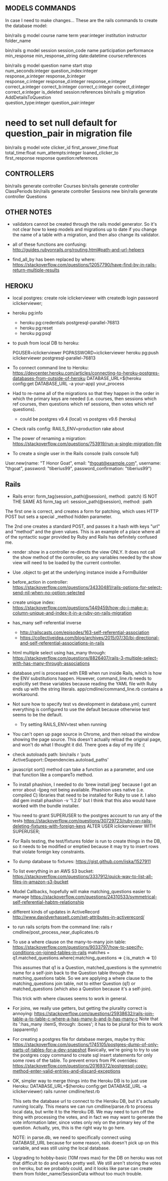 MODELS COMMANDS
---
In case I need to make changes... These are the rails commands to create the database model:

bin/rails g model course name term year:integer institution instructor folder_name

bin/rails g model session session_code name participation performance\
  min_response min_response_string date:datetime course:references

bin/rails g model question name start stop\
  num_seconds:integer question_index:integer\
  response_a:integer response_b:integer\
  response_c:integer response_d:integer response_e:integer\
  correct_a:integer correct_b:integer correct_c:integer correct_d:integer\
  correct_e:integer is_deleted session:references
bin/rails g migration AddDetailsToQuestion\
  question_type:integer question_pair:integer
  # need to set null default for question_pair in migration file

bin/rails g model vote clicker_id first_answer_time:float\
  total_time:float num_attempts:integer loaned_clicker_to\
  first_response response question:references

CONTROLLERS
---
bin/rails generate controller Courses
bin/rails generate controller ClassPeriods
bin/rails generate controller Sessions new
bin/rails generate controller Questions

OTHER NOTES
---
* validators cannot be created through the rails model generator. So it's
  not clear how to keep models and migrations up to date if you change the name
  of a table with a migration, and then also change its validator.

* all of these functions are confusing:
    http://guides.rubyonrails.org/routing.html#path-and-url-helpers

* find_all_by has been replaced by where:
    https://stackoverflow.com/questions/12057790/have-find-by-in-rails-return-multiple-results

HEROKU
---
* local postgres:
  create role iclickerviewer with createdb login password iclickerviewer;

* heroku pg:info
  * heroku pg:credentials postgresql-parallel-76813
  * heroku pg:reset
  * heroku pg:psql
* to push from local DB to heroku:

  PGUSER=iclickerviewer PGPASSWORD=iclickerviewer heroku pg:push iclickerviewer postgresql-parallel-76813

* To connect command line to Heroku:
  https://devcenter.heroku.com/articles/connecting-to-heroku-postgres-databases-from-outside-of-heroku
  DATABASE_URL=$(heroku config:get DATABASE_URL -a your-app) your_process

* Had to re-name all of the migrations so that they happen in the order in which
  the primary keys are needed (i.e. courses, then sessions which ref courses,
  then questions which ref sessions, then votes which ref questions).
  * could be postgres v9.4 (local) vs postgres v9.6 (heroku)

* Check rails config:
  RAILS_ENV=production rake about

* The power of renaming a migration:
  https://stackoverflow.com/questions/753919/run-a-single-migration-file

* To create a single user in the Rails console (rails console full)

User.new(name: "T Honor Goat", email: "thgoat@example.com", username: "thgoat", password: "tiberius99", password_confirmation: "tiberius99")

Rails
--
* Rails error:
form_tag(session_path(@session), method: :patch)
  IS NOT THE SAME AS
form_tag url: session_path(@session), method: :path

The first one is correct, and creates a form for patching, which uses HTTP POST but sets a special \_method hidden parameter.

The 2nd one creates a standard POST, and passes it a hash with keys "url" and "method" and the given values. This is an example of a place where all of the syntactic sugar provided by Ruby and Rails has definitely confused me.

* render :show in a controller re-directs the view ONLY. It does not call the
  show method of the controller, so any variables needed by the show view will need
  to be loaded by the current controller.

* Use .object to get at the underlying instance inside a FormBuilder

* before_action in controller:
  https://stackoverflow.com/questions/34330481/rails-options-for-select-send-nil-when-no-option-selected

* create unique index:
  https://stackoverflow.com/questions/1449459/how-do-i-make-a-column-unique-and-index-it-in-a-ruby-on-rails-migration

* has_many self-referential inverse
  * http://railscasts.com/episodes/163-self-referential-association
  * https://collectiveidea.com/blog/archives/2015/07/30/bi-directional-and-self-referential-associations-in-rails

* html multiple select using has_many through:
  https://stackoverflow.com/questions/8826407/rails-3-multiple-select-with-has-many-through-associations

* database.yml is processed with ERB when run inside Rails, which is how the
  ENV substitutions happen. However, command_line.rb needs to explicitly set
  these variables because reading the YAML file with Ruby ends up with the string
  literals. app/cmdline/command_line.rb contains a workaround.

* Not sure how to specify test vs development in database.yml; current everything
  is configured to use the default because otherwise test seems to be the default.
  * Try setting RAILS_ENV=test when running

* You can't open up page source in Chrome, and then reload the window showing the
  page source. This doesn't actually reload the original page, and won't do what
  I thought it did. There goes a day of my life :(

* check autoloads path:
  bin/rails r 'puts ActiveSupport::Dependencies.autoload_paths'

* javascript sort() method can take a function as a parameter, and use that function
  like a compareTo method.

* To install phashion, I needed to do 'brew install jpeg' because I got an error
  about -ljpeg not being available. Phashion uses native (i.e. compiled C) libraries
  that need to be installed for Ruby to use it. I also did
  gem install phashion -v '1.2.0'
  but I think that this also would have worked with the bundle installer.

* You need to grant SUPERUSER to the postgres account to run any of the tests
  https://stackoverflow.com/questions/30729723/ruby-on-rails-deleting-fixtures-with-foreign-keys
  ALTER USER iclickerviewer WITH SUPERUSER;

* For Rails testing, the test/fixtures folder is run to create things in the DB, so it
  needs to be modified or emptied because it may try to insert rows that violate
  foreign key constraints.

* To dump database to fixtures:
  https://gist.github.com/iiska/1527911

* To list everything in an AWS S3 bucket:
  https://stackoverflow.com/questions/3337912/quick-way-to-list-all-files-in-amazon-s3-bucket

* Model Callbacks, hopefully will make matching_questions easier to manage
  https://stackoverflow.com/questions/24310533/symmetrical-self-referential-habtm-relationship

* different kinds of updates in ActiveRecord
  http://www.davidverhasselt.com/set-attributes-in-activerecord/

* to run rails scripts from the command line:
  rails r cmdline/post_process_near_duplicates.rb

* To use a where clause on the many-to-many join table:
https://stackoverflow.com/questions/9033797/how-to-specify-conditions-on-joined-tables-in-rails
  matches = q1.matched_questions.where(:matching_questions => {:is_match => 1})

  This assumes that q1 is a Question, matched_questions is the symmetric name for
  a self-join back to the Question table through the matching_questions table. So
  we are applying a where clause to the matching_questions join table, not to either
  Question (q1) or matched_questions (which also a Question because it's a self-join).

  This trick with where clauses seems to work in general.

* For joins, we really use getters, but getting the plurality correct is annoying:
  https://stackoverflow.com/questions/25938632/rails-join-table-a-to-table-c-where-a-has-many-b-and-b-has-many-c
  Note that its ':has_many :itemS, through: :boxes'; it has to be plural for this to work (apparently)

* For creating a postgres file for database merges, maybe try this:
  https://stackoverflow.com/questions/1745105/postgres-dump-of-only-parts-of-tables-for-a-dev-snapshot
  Basically, we're going to try to use the postgres copy command to create sql insert statements for only some rows of the table. To prevent errors from PK overrides:
  https://stackoverflow.com/questions/20169372/postgresql-copy-method-enter-valid-entries-and-discard-exceptions

* OK, simpler way to merge things into the Heroku DB is to just use Heroku:
  DATABASE_URL=$(heroku config:get DATABASE_URL -a iclickerviewer) rails runner cmdline/test.rb

  This sets the database url to connect to the Heroku DB, but it's actually running locally. This means we can run cmdline/parse.rb to process local data, but write it to the Heroku DB. We may need to turn off the thing with processing the votes, and in fact we may want to generate the vote information later, since votes only rely on the primary key of the question. Actually, yes, this is the right way to go here.

  NOTE: in parse.db, we need to specifically connect using DATABASE_URL because for some reason, rails doesn't pick up on this variable, and was still using the local database.

* Upgrading to hobby-basic (10M rows max) for the DB on heroku was not that difficult to do and works pretty well. We still aren't storing the votes on heroku, but we probably could, and it looks like parse can create them from folder_name/SessionData without too much trouble.
